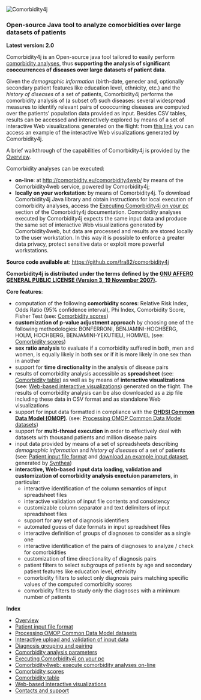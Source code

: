 ![Comorbidity4j](/img/logo.png)
<h3>Open-source Java tool to analyze comorbidities over large datasets of patients</h3>

**Latest version: 2.0**
  
Comorbidity4j is an Open-source java tool tailored to easily perform <a href="https://en.wikipedia.org/wiki/Comorbidity" target="_blank">comorbidity analyses</a>, thus **supporting the analysis of significant cooccurrences of diseases over large datasets of patient data**.  

Given the *demographic information* (birth-date, geneder and, optionally secondary patient features like education level, ethnicity, etc.) and the *history of diseases* of a set of patients, Comorbidity4j performs the comorbidity analysis of (a subset of) such diseases: several widespread measures to identify relevant pairs of cooccurring diseases are computed over the patients' population data provided as input. Besides CSV tables, results can be accessed and interactively explored by means of a set of interactive Web visualizations generated on the flight: from <a href="http://backingdata.org/comorbidity4j/" target="_blank">this link</a> you can access an example of the interactive Web visualizations generated by Comorbidity4j.  
  
A brief walkthrough of the capabilities of Comorbidity4j is provided by the [Overview](Walkthrough.md).  
  
Comorbidity analyses can be executed:    
  
+ **on-line**: at <a href="http://comorbidity.eu/comorbidity4web/" target="_blank">http://comorbidity.eu/comorbidity4web/</a> by means of the Comorbidity4web service, powered by Comorbidity4j;  
+ **locally on your workstation**: by means of Comorbidity4j. To download Comorbidity4j Java library and obtain instructions for local execution of comorbidity analyses, access the [Executing Comorbidity4j on your pc](LocalExecution.md) section of the Comorbidity4j documentation. Comorbidity analyses executed by Comorbidity4j expects the same input data and produce the same set of interactive Web visualizations generated by Comorbidity4web, but data are processed and results are stored locally to the user workstation. In this way it is possible to enforce a greater data privacy, protect sensitive data or exploit more powerful workstations.  
  
  
  
**Source code available at**: <a href="https://github.com/fra82/comorbidity4j" target="_blank">https://github.com/fra82/comorbidity4j</a>    
  
  
**Comorbidity4j is distributed under the terms defined by the <a href="https://github.com/fra82/comorbidity4j" target="_blank">GNU AFFERO GENERAL PUBLIC LICENSE (Version 3, 19 November 2007)</a>.**  
  
  
    
**Core features**:    
  
+ computation of the following **comorbidity scores**: Relative Risk Index, Odds Ratio (95% confidence interval), Phi Index, Comorbidity Score, Fisher Test (see: [Comorbidity scores](ComorbidityScoresComputed.md))  
+ **customization of p-value adjustment approach** by choosing one of the following methodologies: BONFERRONI, BENJAMINI-HOCHBERG, HOLM, HOCHBERG, BENJAMINI-YEKUTIELI, HOMMEL (see: [Comorbidity scores](ComorbidityScoresComputed.md))  
+ **sex ratio analysis** to evaluate if a comorbidity suffered in both, men and women, is equally likely in both sex or if it is more likely in one sex than in another  
+ support for **time directionality** in the analysis of disease pairs  
+ results of comorbidity analysis accessible as **spreadsheet** (see: [Comorbidity table](ComorbidityTable.md)) as well as by means of **interactive visualizations** (see: [Web-based interactive visualizations](InteractiveVisualizations.md)) generated on the flight. The results of comorbidity analysis can be also downloaded as a zip file including these data in CSV format and as standalone Web visualizations   
+ support for input data formatted in compliance with the <a href="https://github.com/OHDSI/CommonDataModel/wiki" target="_blank">**OHDSI Common Data Model (OMOP)**</a>. (see: [Processing OMOP Common Data Model datasets](InputFileFormatOMOP.md))  
+ support for **multi-thread execution** in order to effectively deal with datasets with thousand patients and million disease pairs  
+ input data provided by means of a set of spreadsheets describing *demographic information* and *history of diseases* of a set of patients (see: [Patient input file format](InputFileFormat.md) and <a href="https://github.com/fra82/comorbidity4j/raw/master/example/input/comorbidity4j_example_dataset.tar.gz" target="_blank">download an example input dataset</a>, generated by <a href="https://github.com/synthetichealth/synthea" target="_blank">Synthea</a>)  
+ **interactive, Web-based input data loading, validation and customization of comorbidity analysis exectuion parameters**, in particular:  
    - interactive identification of the column semantics of input spreadsheet files  
    - interactive validation of input file contents and consistency  
    - customizable column separator and text delimiters of input spreadsheet files  
    - support for any set of diagnosis identifiers
    - automated guess of date formats in input spreadsheet files  
    - interactive definition of groups of diagnoses to consider as a single one     
    - interactive identification of the pairs of diagnoses to analyze / check for comorbidities  
    - customization of time directionality of diagnosis pairs  
    - patient filters to select subgroups of patients by age and secondary patient features like education level, ethnicity  
    - comorbidity filters to select only diagnosis pairs matching specific values of the computed comorbidity scores  
    - comorbidity filters to study only the diagnoses with a minimum number of patients  
  
  
  
**Index**    
  
* [Overview](Walkthrough.md)    
* [Patient input file format](InputFileFormat.md)    
* [Processing OMOP Common Data Model datasets](InputFileFormatOMOP.md)    
* [Interactive upload and validation of input data](InteractiveInputDataUploadAndValidation.md)    
* [Diagnosis grouping and pairing](DiagnosisGroupingAndPairing.md)  
* [Comorbidity analysis parameters](ComorbidityAnalysisParametersConfig.md)  
* [Executing Comorbidity4j on your pc](LocalExecution.md)  
* [Comorbidity4web: execute comorbidity analyses on-line](OnlineExecution.md)    
* [Comorbidity scores](ComorbidityScoresComputed.md)  
* [Comorbidity table](ComorbidityTable.md)  
* [Web-based interactive visualizations](InteractiveVisualizations.md)  
* [Contacts and support](Contacts.md)  
  
